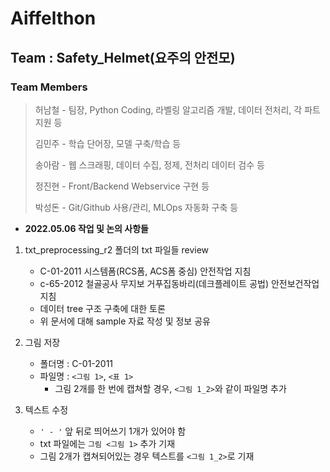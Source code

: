 # Aiffelthon
## Team : Safety_Helmet(요주의 안전모)
### Team Members
> 허남철 - 팀장, Python Coding, 라벨링 알고리즘 개발, 데이터 전처리, 각 파트 지원 등
>
> 김민주 - 학습 단어장, 모델 구축/학습 등
>
> 송아람 - 웹 스크래핑, 데이터 수집, 정제, 전처리 데이터 검수 등
>
> 정진현 - Front/Backend Webservice 구현 등
>
> 박성돈 - Git/Github 사용/관리, MLOps 자동화 구축 등

- __2022.05.06 작업 및 논의 사항들__
1. txt_preprocessing_r2 폴더의 txt 파일들 review  
    - C-01-2011 시스템폼(RCS폼, ACS폼 중심) 안전작업 지침  
    - c-65-2012 철골공사 무지보 거푸집동바리(데크플레이트 공법) 안전보건작업 지침  
    - 데이터 tree 구조 구축에 대한 토론  
    - 위 문서에 대해 sample 자료 작성 및 정보 공유  


2. 그림 저장  
    - 폴더명 : C-01-2011  
    - 파일명 : `<그림 1>`, `<표 1>`  
        - 그림 2개를 한 번에 캡쳐할 경우, `<그림 1_2>`와 같이 파일명 추가  


3. 텍스트 수정  
    - `' - '` 앞 뒤로 띄어쓰기 1개가 있어야 함  
    - txt 파일에는 `그림 <그림 1>` 추가 기재  
    - 그림 2개가 캡쳐되어있는 경우 텍스트를 `<그림 1_2>`로 기재  